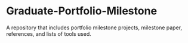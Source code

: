 # Graduate-Portfolio-Milestone
A repository that includes portfolio milestone projects, milestone paper, references, and lists of tools used.
